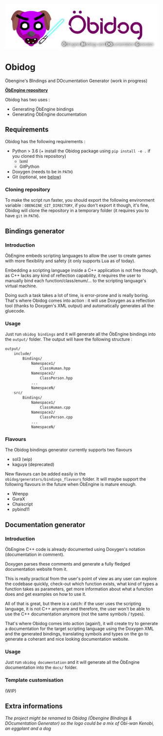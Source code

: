 ![Obidog logo](https://raw.githubusercontent.com/ObEngine/Wiki/master/obidog_banner.png)

# Obidog

Öbengine's BIndings and DOcumentation Generator (work in progress)

**[ÖbEngine repository](https://github.com/Sygmei/ObEngine)**

Obidog has two uses :
- Generating ÖbEngine bindings
- Generating ÖbEngine documentation

## Requirements

Obidog has the following requirements :
- Python > 3.6 (+ install the Obidog package using `pip install -e .` if you cloned this repository)
    - lxml
    - GitPython
- Doxygen (needs to be in `PATH`)
- Git (optional, see [below](#cloning-repository))

### Cloning repository

To make the script run faster, you should export the following environment variable : `OBENGINE_GIT_DIRECTORY`, if you don't export it though, it's fine, Obidog will clone the repository in a temporary folder (it requires you to have `git` in `PATH`).

## Bindings generator

### Introduction

ÖbEngine embeds scripting languages to allow the user to create games with more flexibility and safety (it only supports Lua as of today).

Embedding a scripting language inside a C++ application is not free though, as C++ lacks any kind of reflection capability, it requires the user to manually bind each function/class/enum/... to the scripting language's virtual machine.

Doing such a task takes a lot of time, is error-prone and is really boring.
That's where Obidog comes into action : it will use Doxygen as a reflection tool (thanks to Doxygen's XML output) and automatically generates all the gluecode.

### Usage

Just run `obidog bindings` and it will generate all the ÖbEngine bindings into the `output/` folder.
The output will have the following structure :
```
output/
    include/
        Bindings/
            Namespace1/
                ClassHuman.hpp
            Namespace2/
                ClassPerson.hpp
            ...
            NamespaceN/
    src/
        Bindings/
            Namespace1/
                ClassHuman.cpp
            Namespace2/
                ClassPerson.cpp
            ...
            NamespaceN/
```

### Flavours

The Obidog bindings generator currently supports two flavours
- sol3 (wip)
- kaguya (deprecated)

New flavours can be added easily in the `obidog/generators/bindings_flavours` folder.
It will maybe support the following flavours in the future when ÖbEngine is mature enough.
- Wrenpp
- GuraX
- Chaiscript
- pybind11

## Documentation generator

### Introduction

ÖbEngine C++ code is already documented using Doxygen's notation (documentation in comment).

Doxygen parses these comments and generate a fully fledged documentation website from it.

This is really practical from the user's point of view as any user can explore the codebase quickly, check-out which function exists, what kind of types a function takes as parameters, get more information about what a function does and get examples on how to use it.

All of that is great, but there is a catch: if the user uses the scripting language, it is not C++ anymore and therefore, the user won't be able to use the C++ documentation anymore (not the same symbols / types).

That's where Obidog comes into action (again!), it will create try to generate a documentation for the target scripting language using the Doxygen XML and the generated bindings, translating symbols and types on the go to generate a coherant and nice looking documentation website.

### Usage

Just run `obidog documentation` and it will generate all the ÖbEngine documentation into the `docs/` folder.

### Template customisation

(WIP)

## Extra informations

*The project might be renamed to Obidog (Öbengine BIndings & DOcumentation Generator) so the logo could be a mix of Obi-wan Kenobi, an eggplant and a dog*
